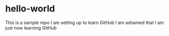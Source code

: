 # hello-world
This is a sample repo I am setting up to learn GitHub
I am ashamed that I am just now learning GitHub
